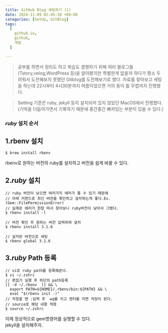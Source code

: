 ```yaml
---
title: GitHub Blog 세팅하기 (1)
date: 2024-11-09 02:45:10 +09:00
categories: [SetUp, GitBlog]
tags:
  [
    github.io,
    github,
    개발
  ]

---
```

> 공부를 하면서 정리도 하고 복습도 겸행하기 위해 여러 블로그들(Tstory,velog,WordPress 등)을 알아봤지만 특별한게 없을까 하다가 평소 두려워서 도전해보지 못했던 Gitblog를 도전해보기로 했다. 자료를 찾아보고 세팅을 하는데 22시부터 4시30분까지 여름이었으면 거의 동이 틀 무렵까지 진행했다.   

> Setting 기준은 ruby, jekyll 등이 설치되어 있지 않았던 MacOS에서 진행했다.(기억을 더듬어가면서 기록하기 때문에 중간중간 빠져있는 부분이 있을 수 있다.)

### _ruby_ 설치 순서
## 1.rbenv 설치
``` shell
$ brew install rbenv
```
rbenv로 원하는 버전의 ruby를 설치하고 버전을 쉽게 바꿀 수 있다.
## 2._ruby_ 설치
``` shell
// ruby 버전이 낮으면 여러가지 에러가 뜰 수 있기 때문에 
// 아래 커맨드로 최신 버전을 확인하고 설치하는게 좋다.Ex.(Gem::FilePermissionError)
// 실제로 에러가 한참 떠서 찾아보니 ruby버전이 낮아서 그랬다.
$ rbenv install -l 

// 버전 확인 후 원하는 버전 입력하여 설치
$ rbenv install 3.1.6

// 설치된 버전으로 세팅
$ rbenv global 3.1.6
```

## 3._ruby_ Path 등록
``` shell
// vi로 ruby path를 등록해준다.
$ vi ~/.zshrc
// 편집기 실행 후 하단의 path등록 
[[ -d ~/.rbenv  ]] && \
  export PATH=${HOME}/.rbenv/bin:${PATH} && \
  eval "$(rbenv init -)"
// 저장할 땐 :입력 후  wq를 치고 엔터를 치면 저장이 된다.
// source로 해당 내용 적용
$ source ~/.zshrc
```
이제 정상적으로 gem명령어를 실행할 수 있다.   
jekyll을 설치해주자.
## 